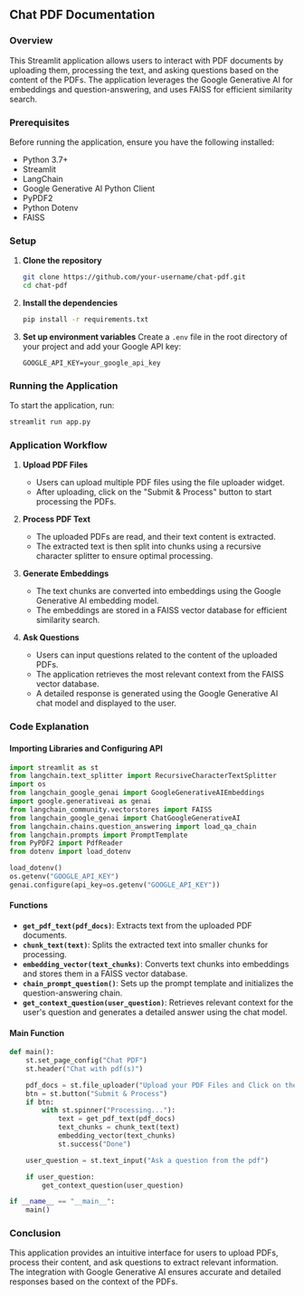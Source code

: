 ## Chat PDF Documentation

### Overview

This Streamlit application allows users to interact with PDF documents by uploading them, processing the text, and asking questions based on the content of the PDFs. The application leverages the Google Generative AI for embeddings and question-answering, and uses FAISS for efficient similarity search.

### Prerequisites

Before running the application, ensure you have the following installed:
- Python 3.7+
- Streamlit
- LangChain
- Google Generative AI Python Client
- PyPDF2
- Python Dotenv
- FAISS

### Setup

1. **Clone the repository**
   ```bash
   git clone https://github.com/your-username/chat-pdf.git
   cd chat-pdf
   ```

2. **Install the dependencies**
   ```bash
   pip install -r requirements.txt
   ```

3. **Set up environment variables**
   Create a `.env` file in the root directory of your project and add your Google API key:
   ```
   GOOGLE_API_KEY=your_google_api_key
   ```

### Running the Application

To start the application, run:
```bash
streamlit run app.py
```

### Application Workflow

1. **Upload PDF Files**
   - Users can upload multiple PDF files using the file uploader widget.
   - After uploading, click on the "Submit & Process" button to start processing the PDFs.

2. **Process PDF Text**
   - The uploaded PDFs are read, and their text content is extracted.
   - The extracted text is then split into chunks using a recursive character splitter to ensure optimal processing.

3. **Generate Embeddings**
   - The text chunks are converted into embeddings using the Google Generative AI embedding model.
   - The embeddings are stored in a FAISS vector database for efficient similarity search.

4. **Ask Questions**
   - Users can input questions related to the content of the uploaded PDFs.
   - The application retrieves the most relevant context from the FAISS vector database.
   - A detailed response is generated using the Google Generative AI chat model and displayed to the user.

### Code Explanation

#### Importing Libraries and Configuring API
```python
import streamlit as st
from langchain.text_splitter import RecursiveCharacterTextSplitter
import os
from langchain_google_genai import GoogleGenerativeAIEmbeddings
import google.generativeai as genai
from langchain_community.vectorstores import FAISS
from langchain_google_genai import ChatGoogleGenerativeAI
from langchain.chains.question_answering import load_qa_chain
from langchain.prompts import PromptTemplate
from PyPDF2 import PdfReader
from dotenv import load_dotenv

load_dotenv()
os.getenv("GOOGLE_API_KEY")
genai.configure(api_key=os.getenv("GOOGLE_API_KEY"))
```

#### Functions

- **`get_pdf_text(pdf_docs)`**: Extracts text from the uploaded PDF documents.
- **`chunk_text(text)`**: Splits the extracted text into smaller chunks for processing.
- **`embedding_vector(text_chunks)`**: Converts text chunks into embeddings and stores them in a FAISS vector database.
- **`chain_prompt_question()`**: Sets up the prompt template and initializes the question-answering chain.
- **`get_context_question(user_question)`**: Retrieves relevant context for the user's question and generates a detailed answer using the chat model.

#### Main Function

```python
def main():
    st.set_page_config("Chat PDF")
    st.header("Chat with pdf(s)")

    pdf_docs = st.file_uploader("Upload your PDF Files and Click on the Submit & Process Button", accept_multiple_files=True)
    btn = st.button("Submit & Process")
    if btn:
        with st.spinner("Processing..."):
            text = get_pdf_text(pdf_docs)
            text_chunks = chunk_text(text)
            embedding_vector(text_chunks)
            st.success("Done")

    user_question = st.text_input("Ask a question from the pdf")

    if user_question:
        get_context_question(user_question)

if __name__ == "__main__":
    main()
```

### Conclusion

This application provides an intuitive interface for users to upload PDFs, process their content, and ask questions to extract relevant information. The integration with Google Generative AI ensures accurate and detailed responses based on the context of the PDFs.
